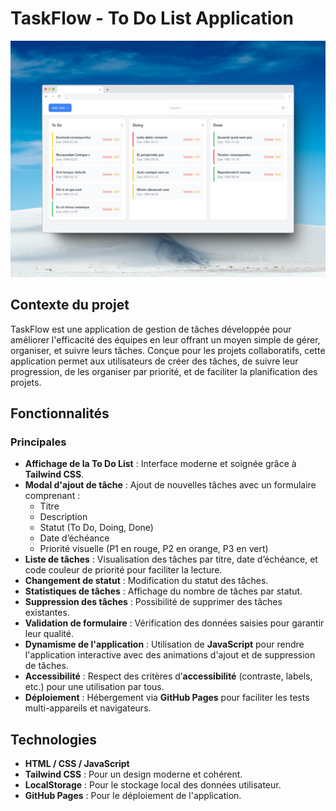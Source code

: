 # TaskFlow - To Do List Application
 ![TaskFlow App Screenshot](images/Taskflow.png)
## Contexte du projet

TaskFlow est une application de gestion de tâches développée pour améliorer l'efficacité des équipes en leur offrant un moyen simple de gérer, organiser, et suivre leurs tâches. Conçue pour les projets collaboratifs, cette application permet aux utilisateurs de créer des tâches, de suivre leur progression, de les organiser par priorité, et de faciliter la planification des projets.

## Fonctionnalités

### Principales

- **Affichage de la To Do List** : Interface moderne et soignée grâce à **Tailwind CSS**.
- **Modal d'ajout de tâche** : Ajout de nouvelles tâches avec un formulaire comprenant :
  - Titre
  - Description
  - Statut (To Do, Doing, Done)
  - Date d’échéance
  - Priorité visuelle (P1 en rouge, P2 en orange, P3 en vert)
- **Liste de tâches** : Visualisation des tâches par titre, date d’échéance, et code couleur de priorité pour faciliter la lecture.
- **Changement de statut** : Modification du statut des tâches.
- **Statistiques de tâches** : Affichage du nombre de tâches par statut.
- **Suppression des tâches** : Possibilité de supprimer des tâches existantes.
- **Validation de formulaire** : Vérification des données saisies pour garantir leur qualité.
- **Dynamisme de l'application** : Utilisation de **JavaScript** pour rendre l'application interactive avec des animations d'ajout et de suppression de tâches.
- **Accessibilité** : Respect des critères d’**accessibilité** (contraste, labels, etc.) pour une utilisation par tous.
- **Déploiement** : Hébergement via **GitHub Pages** pour faciliter les tests multi-appareils et navigateurs.

## Technologies

- **HTML / CSS / JavaScript**
- **Tailwind CSS** : Pour un design moderne et cohérent.
- **LocalStorage** : Pour le stockage local des données utilisateur.
- **GitHub Pages** : Pour le déploiement de l'application.
